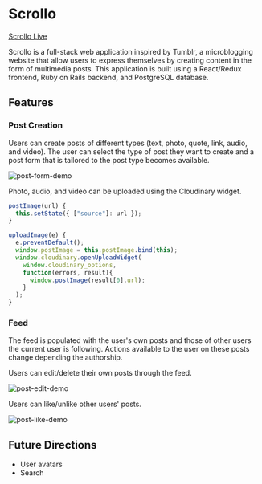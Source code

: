 # Scrollo

[Scrollo Live](https://scrollo.herokuapp.com/#/signup)

Scrollo is a full-stack web application inspired by Tumblr, a microblogging website that allow users to express themselves by creating content in the form of multimedia posts. This application is built using a React/Redux frontend, Ruby on Rails backend, and PostgreSQL database.

## Features

### Post Creation

Users can create posts of different types (text, photo, quote, link, audio, and video). The user can select the type of post they want to create and a post form that is tailored to the post type becomes available.

![post-form-demo](https://media.giphy.com/media/xUNd9K8IQikFkN7q8g/giphy.gif)

Photo, audio, and video can be uploaded using the Cloudinary widget.

```javascript
postImage(url) {
  this.setState({ ["source"]: url });
}

uploadImage(e) {
  e.preventDefault();
  window.postImage = this.postImage.bind(this);
  window.cloudinary.openUploadWidget(
    window.cloudinary_options,
    function(errors, result){
      window.postImage(result[0].url);
    }
  );
}
```

### Feed

The feed is populated with the user's own posts and those of other users the current user is following.
Actions available to the user on these posts change depending the authorship.

Users can edit/delete their own posts through the feed.

![post-edit-demo](https://media.giphy.com/media/26wkG8Uj24rF7cc0w/giphy.gif)

Users can like/unlike other users' posts.

![post-like-demo](https://media.giphy.com/media/l3diP9PZZ0dAyLPby/giphy.gif)

## Future Directions
* User avatars
* Search
